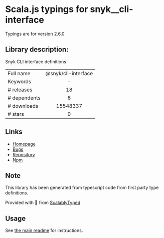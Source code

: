 
# Scala.js typings for snyk__cli-interface

Typings are for version 2.6.0

## Library description:
Snyk CLI interface definitions

|                    |                 |
| ------------------ | :-------------: |
| Full name          | @snyk/cli-interface |
| Keywords           | - |
| # releases         | 18 |
| # dependents       | 6 |
| # downloads        | 15548337 |
| # stars            | 0 |

## Links
- [Homepage](https://github.com/snyk/snyk-cli-interface)
- [Bugs](https://github.com/snyk/snyk-cli-interface/issues)
- [Repository](https://github.com/snyk/snyk-cli-interface)
- [Npm](https://www.npmjs.com/package/%40snyk%2Fcli-interface)
    


## Note
This library has been generated from typescript code from first party type definitions.

Provided with :purple_heart: from [ScalablyTyped](https://github.com/oyvindberg/ScalablyTyped)

## Usage
See [the main readme](../../readme.md) for instructions.


